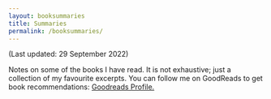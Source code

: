 ```yaml
---
layout: booksummaries
title: Summaries
permalink: /booksummaries/
---
```

(Last updated: 29 September 2022)

Notes on some of the books I have read. It is not exhaustive; just a collection of my favourite excerpts. You can follow me on GoodReads to get book recommendations: [Goodreads Profile.](https://www.goodreads.com/user/show/9698257-manas-saloi)
